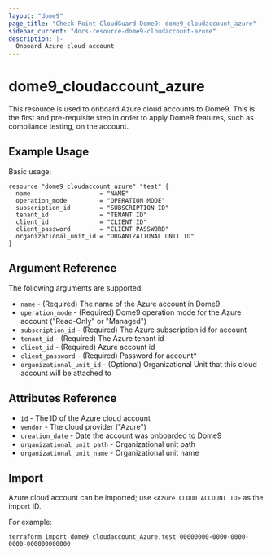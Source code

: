 ```yaml
---
layout: "dome9"
page_title: "Check Point CloudGuard Dome9: dome9_cloudaccount_azure"
sidebar_current: "docs-resource-dome9-cloudaccount-azure"
description: |-
  Onboard Azure cloud account
---
```


# dome9_cloudaccount_azure

This resource is used to onboard Azure cloud accounts to Dome9. This is the first and pre-requisite step in order to apply  Dome9 features, such as compliance testing, on the account.

## Example Usage

Basic usage:

```hcl
resource "dome9_cloudaccount_azure" "test" {
  name                   = "NAME"
  operation_mode         = "OPERATION MODE"
  subscription_id        = "SUBSCRIPTION ID"
  tenant_id              = "TENANT ID"
  client_id              = "CLIENT ID"
  client_password        = "CLIENT PASSWORD"
  organizational_unit_id = "ORGANIZATIONAL UNIT ID"
}
```

## Argument Reference

The following arguments are supported:

* `name` - (Required) The name of the Azure account in Dome9
* `operation_mode` - (Required) Dome9 operation mode for the Azure account ("Read-Only" or "Managed")
* `subscription_id` - (Required) The Azure subscription id for account
* `tenant_id` - (Required) The Azure tenant id
* `client_id` - (Required) Azure account id
* `client_password` - (Required) Password for account* 
* `organizational_unit_id` - (Optional) Organizational Unit that this cloud account will be attached to

## Attributes Reference

* `id` - The ID of the Azure cloud account
* `vendor` - The cloud provider ("Azure")
* `creation_date` - Date the account was onboarded to Dome9
* `organizational_unit_path` - Organizational unit path
* `organizational_unit_name` - Organizational unit name

## Import

Azure cloud account can be imported; use `<Azure CLOUD ACCOUNT ID>` as the import ID. 

For example:

```shell
terraform import dome9_cloudaccount_Azure.test 00000000-0000-0000-0000-000000000000
```
